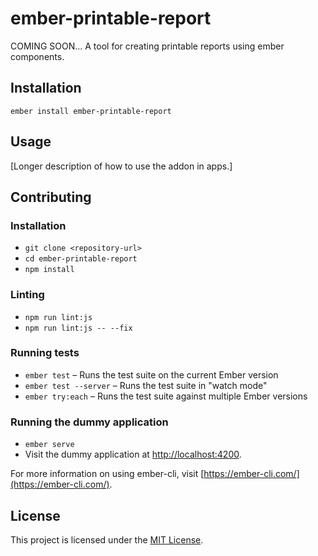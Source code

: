 ember-printable-report
==============================================================================

COMING SOON... A tool for creating printable reports using ember components.

Installation
------------------------------------------------------------------------------

```
ember install ember-printable-report
```


Usage
------------------------------------------------------------------------------

[Longer description of how to use the addon in apps.]


Contributing
------------------------------------------------------------------------------

### Installation

* `git clone <repository-url>`
* `cd ember-printable-report`
* `npm install`

### Linting

* `npm run lint:js`
* `npm run lint:js -- --fix`

### Running tests

* `ember test` – Runs the test suite on the current Ember version
* `ember test --server` – Runs the test suite in "watch mode"
* `ember try:each` – Runs the test suite against multiple Ember versions

### Running the dummy application

* `ember serve`
* Visit the dummy application at [http://localhost:4200](http://localhost:4200).

For more information on using ember-cli, visit [https://ember-cli.com/](https://ember-cli.com/).

License
------------------------------------------------------------------------------

This project is licensed under the [MIT License](LICENSE.md).
